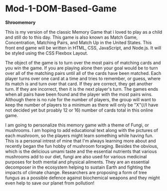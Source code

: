 # Mod-1-DOM-Based-Game
**Shroomemory**

This is my version of the classic Memory Game that i loved to play as a child and still do to this day.  This game is also known as Match Game, Concentration, Matching Pairs, and Match Up in the United States. This front end game will be written in HTML, CSS, JavaScript, and Node.js. It will be styled using the CSS Flexbox Layout. 

The object of the game is to turn over the most pairs of matching cards and you win the game.  If you are playing alone then your goal would be to turn over all of the matching pairs until all of the cards have been matched.  Each player turns over one card at a time and tries to remember, or guess, where its match is and turn over that card.  If they are correct, they get another turn.  If they are incorrect, then it is the next player's turn. The games ends when all pairs have been found and the player with the most pairs wins.  Although there is no rule for the number of players, the group will want to keep the number of players to a minimum as there will only be "X"(//I have not decided yet but proably 12 or 16) number of cards total in this online game. 

I am going to personalize this memory game with a theme of Fungi, or mushrooms. I am hoping to add educational text along with the pictures of each mushroom, so the players might learn something while having fun. This is a personal intrest of mine that I'm always learning more about and recently began the fun hobby of mushroom foraging. Besides the obvious, which is the delicious umami taste and the essential nutrients that various mushrooms add to our diet, fungi are also used for various medicinal purposes for both mental and physical ailments. They are an essential decomposer in the ecosystem helping to sustain Earth and fighting the impacts of climate change. Researchers are proposing a form of tree fungus as a possible defence against biochemical weapons and they might even help to save our planet from pollution!

